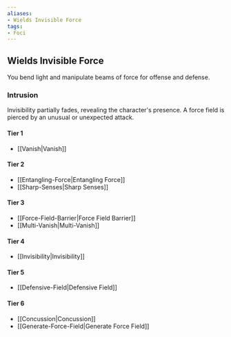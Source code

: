 ```yaml
---
aliases:
- Wields Invisible Force
tags:
- Foci
---
```


  
## Wields Invisible Force  
You bend light and manipulate beams of force for offense and defense.  
 ### Intrusion  
Invisibility partially fades, revealing the character's presence. A force field is pierced by an unusual or unexpected attack.   
#### Tier 1    
* [[Vanish|Vanish]]  
#### Tier 2    
* [[Entangling-Force|Entangling Force]]  
* [[Sharp-Senses|Sharp Senses]]  
#### Tier 3    
  - [[Force-Field-Barrier|Force Field Barrier]]  
  - [[Multi-Vanish|Multi-Vanish]]  
#### Tier 4    
* [[Invisibility|Invisibility]]  
#### Tier 5    
* [[Defensive-Field|Defensive Field]]  
#### Tier 6    
  - [[Concussion|Concussion]]  
  - [[Generate-Force-Field|Generate Force Field]]
